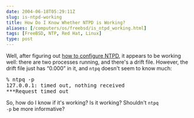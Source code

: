 ```yaml
--- 
date: 2004-06-18T05:29:11Z
slug: is-ntpd-working
title: How Do I Know Whether NTPD is Working?
aliases: [/computers/os/freebsd/is_ntpd_working.html]
tags: [FreeBSD, NTP, Red Hat, Linux]
type: post
---
```


<p>Well, after figuring out <a href="http://www.justatheory.com/computers/os/freebsd/ntpd_configuration.html" title="NTPD Configuration on FreeBSD and Red Hat Linux">how to configure NTPD</a>, it appears to be working well: there are two processes running, and there's a drift file. However, the drift file just has <q>0.000</q> in it, and <code>ntpq</code> doesn't seem to know much:</p>

<pre>% ntpq -p
127.0.0.1: timed out, nothing received
***Request timed out</pre>

<p>So, how do I know if it's working? Is it working? Shouldn't <code>ntpq
-p</code> be more informative?</p>
